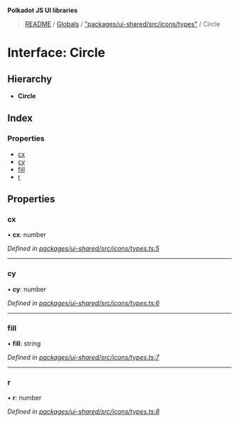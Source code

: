 **Polkadot JS UI libraries**

> [README](../README.md) / [Globals](../globals.md) / ["packages/ui-shared/src/icons/types"](../modules/_packages_ui_shared_src_icons_types_.md) / Circle

# Interface: Circle

## Hierarchy

* **Circle**

## Index

### Properties

* [cx](_packages_ui_shared_src_icons_types_.circle.md#cx)
* [cy](_packages_ui_shared_src_icons_types_.circle.md#cy)
* [fill](_packages_ui_shared_src_icons_types_.circle.md#fill)
* [r](_packages_ui_shared_src_icons_types_.circle.md#r)

## Properties

### cx

•  **cx**: number

*Defined in [packages/ui-shared/src/icons/types.ts:5](https://github.com/polkadot-js/ui/blob/fea7424a/packages/ui-shared/src/icons/types.ts#L5)*

___

### cy

•  **cy**: number

*Defined in [packages/ui-shared/src/icons/types.ts:6](https://github.com/polkadot-js/ui/blob/fea7424a/packages/ui-shared/src/icons/types.ts#L6)*

___

### fill

•  **fill**: string

*Defined in [packages/ui-shared/src/icons/types.ts:7](https://github.com/polkadot-js/ui/blob/fea7424a/packages/ui-shared/src/icons/types.ts#L7)*

___

### r

•  **r**: number

*Defined in [packages/ui-shared/src/icons/types.ts:8](https://github.com/polkadot-js/ui/blob/fea7424a/packages/ui-shared/src/icons/types.ts#L8)*
